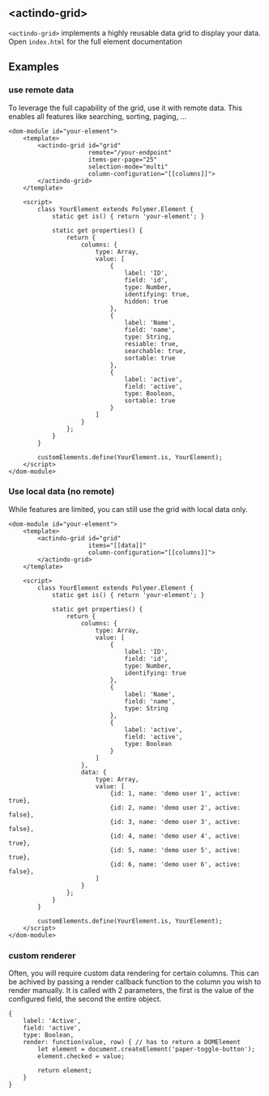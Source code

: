 ## &lt;actindo-grid&gt;

`<actindo-grid>` implements a highly reusable data grid to display your data.
Open `index.html` for the full element documentation

## Examples

### use remote data
To leverage the full capability of the grid, use it with remote data. This enables all features like searching, 
sorting, paging, ...
```
<dom-module id="your-element">
    <template>
        <actindo-grid id="grid"
                      remote="/your-endpoint"
                      items-per-page="25"
                      selection-mode="multi"
                      column-configuration="[[columns]]">
        </actindo-grid>
    </template>
    
    <script>
        class YourElement extends Polymer.Element {
            static get is() { return 'your-element'; }
            
            static get properties() {
                return {
                    columns: {
                        type: Array,
                        value: [
                            {
                                label: 'ID',
                                field: 'id',
                                type: Number,
                                identifying: true,
                                hidden: true
                            },
                            {
                                label: 'Name',
                                field: 'name',
                                type: String,
                                resiable: true,
                                searchable: true,
                                sortable: true
                            },
                            {
                                label: 'active',
                                field: 'active',
                                type: Boolean,
                                sortable: true
                            }
                        ]
                    }
                };
            }
        }
        
        customElements.define(YourElement.is, YourElement); 
    </script>
</dom-module>
```


### Use local data (no remote)
While features are limited, you can still use the grid with local data only.
```
<dom-module id="your-element">
    <template>
        <actindo-grid id="grid"
                      items="[[data]]"
                      column-configuration="[[columns]]">
        </actindo-grid>
    </template>
    
    <script>
        class YourElement extends Polymer.Element {
            static get is() { return 'your-element'; }
            
            static get properties() {
                return {
                    columns: {
                        type: Array,
                        value: [
                            {
                                label: 'ID',
                                field: 'id',
                                type: Number,
                                identifying: true
                            },
                            {
                                label: 'Name',
                                field: 'name',
                                type: String
                            },
                            {
                                label: 'active',
                                field: 'active',
                                type: Boolean
                            }
                        ]
                    },
                    data: {
                        type: Array,
                        value: [
                            {id: 1, name: 'demo user 1', active: true},
                            {id: 2, name: 'demo user 2', active: false},
                            {id: 3, name: 'demo user 3', active: false},
                            {id: 4, name: 'demo user 4', active: true},
                            {id: 5, name: 'demo user 5', active: true},
                            {id: 6, name: 'demo user 6', active: false},
                        ]
                    }
                };
            }
        }
        
        customElements.define(YourElement.is, YourElement); 
    </script>
</dom-module>
```

### custom renderer 
Often, you will require custom data rendering for certain columns. This can be achived by passing a render
callback function to the column you wish to render manually. It is called with 2 parameters, the first is the 
value of the configured field, the second the entire object.
```
{
    label: 'Active',
    field: 'active',
    type: Boolean,
    render: function(value, row) { // has to return a DOMElement
        let element = document.createElement('paper-toggle-button');
        element.checked = value;
        
        return element;
    }
}
```


